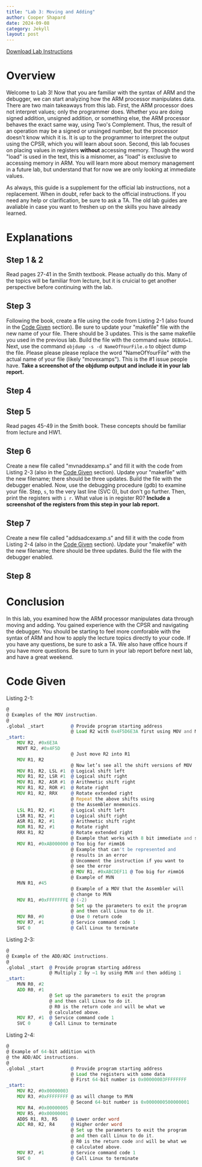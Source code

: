 ```yaml
---
title: "Lab 3: Moving and Adding"
author: Cooper Shapard
date: 2024-09-08
category: Jekyll
layout: post
---
```


[Download Lab Instructions](/ECE1181/pages/Lab3/Lab3_MovingAdding.pdf)

# Overview
Welcome to Lab 3! Now that you are familiar with the syntax of ARM and the debugger, we can start analyzing how the ARM processor manipulates data. There are two main takeaways from this lab. First, the ARM processor does not interpret values; only the programmer does. Whether you are doing signed addition, unsigned addition, or something else, the ARM processor behaves the exact same way, using Two's Complement. Thus, the result of an operation may be a signed or unsinged number, but the processor doesn't know which it is. It is up to the programmer to interpret the output using the CPSR, which you will learn about soon. Second, this lab focuses on placing values in registers **without** accessing memory. Though the word "load" is used in the text, this is a misnomer, as "load" is exclusive to accessing memory in ARM. You will learn more about memory management in a future lab, but understand that for now we are only looking at immediate values.

As always, this guide is a supplement for the official lab instructions, not a replacement. When in doubt, refer back to the official instructions. If you need any help or clarification, be sure to ask a TA. The old lab guides are avaliable in case you want to freshen up on the skills you have already learned.

# Explanations
## Step 1 & 2
Read pages 27-41 in the Smith textbook. Please actually do this. Many of the topics will be familiar from lecture, but it is cruicial to get another perspective before continuing with the lab.

## Step 3
Following the book, create a file using the code from Listing 2-1 (also found in the [Code Given](#code-given) section). Be sure to update your "makefile" file with the new name of your file. There should be 3 updates. This is the same makefile you used in the previous lab. Build the file with the command `make DEBUG=1`. Next, use the command `objdump -s -d NameOfYourFile.o` to object dump the file. Please please please replace the word "NameOfYourFile" with the actual name of your file (likely "movexamps"). This is the #1 issue people have. **Take a screenshot of the objdump output and include it in your lab report.**

## Step 4

## Step 5
Read pages 45-49 in the Smith book. These concepts should be familiar from lecture and HW1.

## Step 6
Create a new file called "mvnaddexamp.s" and fill it with the code from Listing 2-3 (also in the [Code Given](#code-given) section). Update your "makefile" with the new filename; there should be three updates. Build the file with the debugger enabled. Now, use the debugging procedure (gdb) to examine your file. Step, `s`, to the very last line (SVC 0), but don't go further. Then, print the registers with `i r`. What value is in register R0? **Include a screenshot of the registers from this step in your lab report.**

## Step 7
Create a new file called "addsadcexamp.s" and fill it with the code from Listing 2-4 (also in the [Code Given](#code-given) section). Update your "makefile" with the new filename; there should be three updates. Build the file with the debugger enabled.

## Step 8


# Conclusion
In this lab, you examined how the ARM processor manipulates data through moving and adding. You gained experience with the CPSR and navigating the debugger. You should be starting to feel more comforable with the syntax of ARM and how to apply the lecture topics directly to your code. If you have any questions, be sure to ask a TA. We also have office hours if you have more questions. Be sure to turn in your lab report before next lab, and have a great weekend.

# Code Given
Listing 2-1:
```asm
@
@ Examples of the MOV instruction.
@
.global _start          @ Provide program starting address
                        @ Load R2 with 0x4F5D6E3A first using MOV and MOVT
_start: 
    MOV R2, #0x6E3A
    MOVT R2, #0x4F5D
                        @ Just move R2 into R1
    MOV R1, R2
                        @ Now let’s see all the shift versions of MOV
    MOV R1, R2, LSL #1  @ Logical shift left
    MOV R1, R2, LSR #1  @ Logical shift right
    MOV R1, R2, ASR #1  @ Arithmetic shift right
    MOV R1, R2, ROR #1  @ Rotate right
    MOV R1, R2, RRX     @ Rotate extended right
                        @ Repeat the above shifts using
                        @ the Assembler mnemonics.
    LSL R1, R2, #1      @ Logical shift left
    LSR R1, R2, #1      @ Logical shift right
    ASR R1, R2, #1      @ Arithmetic shift right
    ROR R1, R2, #1      @ Rotate right
    RRX R1, R2          @ Rotate extended right
                        @ Example that works with 8 bit immediate and shift
    MOV R1, #0xAB000000 @ Too big for #imm16
                        @ Example that can't be represented and
                        @ results in an error
                        @ Uncomment the instruction if you want to
                        @ see the error
                        @ MOV R1, #0xABCDEF11 @ Too big for #imm16
                        @ Example of MVN
    MVN R1, #45
                        @ Example of a MOV that the Assembler will
                        @ change to MVN
    MOV R1, #0xFFFFFFFE @ (-2)
                        @ Set up the parameters to exit the program
                        @ and then call Linux to do it.
    MOV R0, #0          @ Use 0 return code
    MOV R7, #1          @ Service command code 1
    SVC 0               @ Call Linux to terminate
```
Listing 2-3:
```asm
@
@ Example of the ADD/ADC instructions.
@
.global _start  @ Provide program starting address
                @ Multiply 2 by –1 by using MVN and then adding 1
_start: 
    MVN R0, #2
    ADD R0, #1
                @ Set up the parameters to exit the program
                @ and then call Linux to do it.
                @ R0 is the return code and will be what we
                @ calculated above.
    MOV R7, #1  @ Service command code 1
    SVC 0       @ Call Linux to terminate
```
Listing 2-4:
```asm
@
@ Example of 64-bit addition with
@ the ADD/ADC instructions.
@
.global _start          @ Provide program starting address
                        @ Load the registers with some data
                        @ First 64-bit number is 0x00000003FFFFFFFF
_start: 
    MOV R2, #0x00000003
    MOV R3, #0xFFFFFFFF @ as will change to MVN
                        @ Second 64-bit number is 0x0000000500000001
    MOV R4, #0x00000005
    MOV R5, #0x00000001
    ADDS R1, R3, R5     @ Lower order word
    ADC R0, R2, R4      @ Higher order word
                        @ Set up the parameters to exit the program
                        @ and then call Linux to do it.
                        @ R0 is the return code and will be what we
                        @ calculated above.
    MOV R7, #1          @ Service command code 1
    SVC 0               @ Call Linux to terminate
```